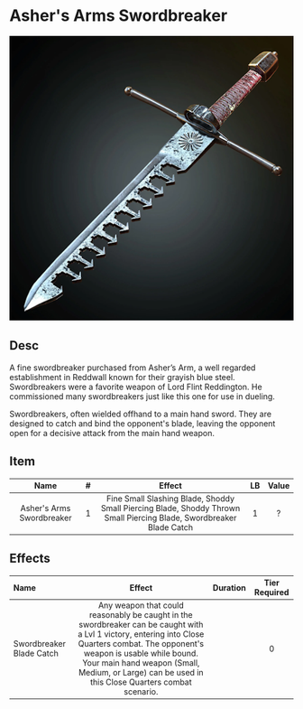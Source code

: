 # Asher's Arms Swordbreaker

![Copyright](Asher'sArmsSwordbreaker.png)

## Desc

A fine swordbreaker purchased from Asher’s Arm, a well regarded establishment in Reddwall known for their grayish blue steel. Swordbreakers were a favorite weapon of Lord Flint Reddington. He commissioned many swordbreakers just like this one for use in dueling.

Swordbreakers, often wielded offhand to a main hand sword. They are designed to catch and bind the opponent's blade, leaving the opponent open for a decisive attack from the main hand weapon.

## Item

|           Name           | # |                                                        Effect                                                        | LB | Value |
| :-----------------------: | :-: | :------------------------------------------------------------------------------------------------------------------: | :-: | :---: |
| Asher's Arms Swordbreaker | 1 | Fine Small Slashing Blade, Shoddy Small Piercing Blade, Shoddy Thrown Small Piercing Blade, Swordbreaker Blade Catch | 1 |   ?   |

## Effects

| Name                     |                                                                                                                                          Effect                                                                                                                                          | Duration | Tier Required |
| :----------------------- | :--------------------------------------------------------------------------------------------------------------------------------------------------------------------------------------------------------------------------------------------------------------------------------------: | :------: | :-----------: |
| Swordbreaker Blade Catch | Any weapon that could reasonably be caught in the swordbreaker can be caught with a Lvl 1 victory, entering into Close Quarters combat. The opponent's weapon is usable while bound. Your main hand weapon (Small, Medium, or Large) can be used in this Close Quarters combat scenario. |          |       0       |
